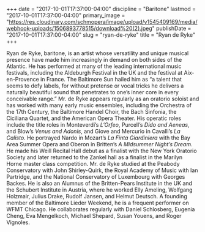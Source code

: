 +++
date = "2017-10-01T17:37:00-04:00"
discipline = "Baritone"
lastmod = "2017-10-01T17:37:00-04:00"
primary_image = "https://res.cloudinary.com/schmopera/image/upload/v1545409169/media/webhook-uploads/1506893778515/download%20(2).jpeg"
publishDate = "2017-10-01T17:37:00-04:00"
slug = "ryan-de-ryke"
title = "Ryan de Ryke"
+++

Ryan de Ryke, baritone, is an artist whose versatility and unique musical presence have made him increasingly in demand on both sides of the Atlantic. He has performed at many of the leading international music festivals, including the Aldeburgh Festival in the UK and the festival at Aix-en-Provence in France. The Baltimore Sun hailed him as “a talent that seems to defy labels, for without pretense or vocal tricks he delivers a naturally beautiful sound that penetrates to one’s inner core in every conceivable range.” Mr. de Ryke  appears regularly as an oratorio soloist and has worked with many early music ensembles, including the Orchestra of the 17th Century, the Baltimore Handel Choir, the Bach Sinfonia, the Ciciliana Quartet, and the American Opera Theater. His operatic roles include the title roles in Monteverdi’s *L’Orfeo*, Purcell’s *Dido and Aeneas*, and Blow’s *Venus and Adonis*, and Giove and Mercurio in Cavalli’s *La Calisto*. He portrayed Nardo in Mozart’s *La Finta Giardiniera* with the Bay Area Summer Opera and  Oberon in Britten’s *A Midsummer Night’s Dream*. He made his Weill Recital Hall debut as a finalist with the New York Oratorio Society and later returned to the Zankel hall as a finalist in the Marilyn Horne master class competition. Mr. de Ryke studied at the Peabody Conservatory with John Shirley-Quirk, the Royal Academy of Music with Ian Partridge, and the National Conservatory of Luxembourg with Georges Backes. He is also an Alumnus of the Britten-Pears Institute in the UK and the Schubert Institute in Austria, where he worked Elly Ameling, Wolfgang Holzmair, Julius Drake, Rudolf Jansen, and Helmut Deutsch. A founding member of the Baltimore Lieder Weekend, he is a frequent performer on WFMT Chicago. He collaborates regularly with Daniel Schlosberg, Eugenia Cheng, Eva Mengelkoch, Michael Shepard, Susan Youens, and Roger Vignoles.
